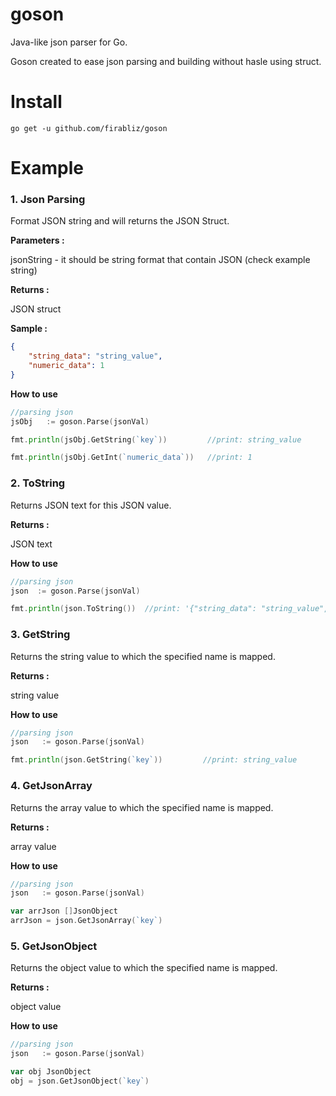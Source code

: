 # goson
Java-like json parser for Go.

Goson created to ease json parsing and building without hasle using struct.

# Install

```
go get -u github.com/firabliz/goson

```

# Example

### 1. Json Parsing

Format JSON string and will returns the JSON Struct.

**Parameters :**

jsonString - it should be string format that contain JSON (check example string)

**Returns :**

JSON struct

**Sample :**
```json
{
	"string_data": "string_value",
	"numeric_data": 1
}
```
**How to use**
```go
//parsing json
jsObj   := goson.Parse(jsonVal)

fmt.println(jsObj.GetString(`key`))         //print: string_value

fmt.println(jsObj.GetInt(`numeric_data`))   //print: 1

```


### 2. ToString

Returns JSON text for this JSON value.

**Returns :**

JSON text

**How to use**

```go
//parsing json
json  := goson.Parse(jsonVal)

fmt.println(json.ToString())  //print: '{"string_data": "string_value","numeric_data": 1}'
```

### 3. GetString

Returns the string value to which the specified name is mapped.

**Returns :**

string value

**How to use**

```go
//parsing json
json   := goson.Parse(jsonVal)

fmt.println(json.GetString(`key`))         //print: string_value
```


### 4. GetJsonArray

Returns the array value to which the specified name is mapped.

**Returns :**

array value

**How to use**

```go
//parsing json
json   := goson.Parse(jsonVal)

var arrJson []JsonObject
arrJson = json.GetJsonArray(`key`)

```

### 5. GetJsonObject

Returns the object value to which the specified name is mapped.

**Returns :**

object value

**How to use**

```go
//parsing json
json   := goson.Parse(jsonVal)

var obj JsonObject
obj = json.GetJsonObject(`key`)


```



